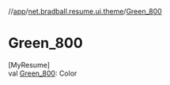 //[app](../../index.md)/[net.bradball.resume.ui.theme](index.md)/[Green_800](-green_800.md)

# Green_800

[MyResume]\
val [Green_800](-green_800.md): Color
